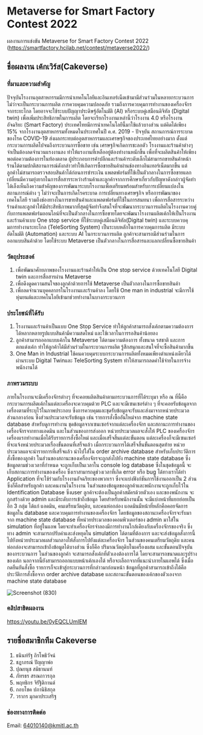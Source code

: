 # Metaverse for Smart Factory Contest 2022
ผลงานการแข่งขัน Metaverse for Smart Factory Contest 2022 (https://smartfactory.hcilab.net/contest/metaverse2022/)
## ชื่อผลงาน เค้กเวิร์ส(Cakeverse)
### ที่มาและความสําคัญ
ปัจจุบันโรงงานอุตสาหกรรมมีการนําเทคโนโลยีและอินเทอร์เน็ตเข้ามามีส่วนร่วมในหลายกระบวนการ ไม่ว่าจะเป็นกระบวนการผลิต การควบคุมความปลอดภัย รวมถึงการควบคุมการทํางานของเครื่องจักรจากระยะไกล โดยอาจจะใช้ระบบปัญญาประดิษฐ์อัตโนมัติ (AI) หรือระบบคู่เสมือนดิจิทัล (Digital twin) เพื่อเพิ่มประสิทธิภาพในการผลิต โดยจะเรียกโรงงานเหล่านี้ว่าโรงงาน 4.0 หรือโรงงานอัจฉริยะ (Smart Factory) ประเทศไทยมีการนําเทคโนโลยีนี้มาใช้แล้วบางส่วน แต่คิดได้เพียง 15% จากโรงงานอุตสาหกรรมทั้งหมดในประเทศในปี ค.ศ. 2019 - ปัจจุบัน สถานการณ์การระบาดของโรค COVID-19 ส่งผลกระทบต่ออุตสาหกรรมและเศรษฐกิจของประเทศไทยอย่างมาก ตั้งแต่กระบวนการผลิตไปจนถึงกระบวนการซื้อขาย เช่น เศรษฐกิจเกิดการชะลอตัว โรงงานและร้านค้าต่างๆ จําเป็นต้องลดจํานวนแรงงานลง ทําให้แรงงานที่เหลืออยู่ต้องทํางานหนักขึ้น เพื่อที่จะผลิตสินค้าให้เพียงพอต่อความต้องการในท้องตลาด ผู้ประกอบการค้าปลีกและร้านค้าระดับเล็กไม่สามารถขายสินค้าหน้าร้านได้ตามปกติสถานการณ์ดังกล่าวทําให้เกิดการซื้อขายสินค้าผ่านช่องทางอินเทอร์เน็ตมากขึ้น แต่ลูกค้าไม่สามารถตรวจสอบสินค้าได้ก่อนการชําระเงิน แพลตฟอร์มที่ใช้เป็นตัวกลางในการซื้อขายแลกเปลี่ยนมีความยุ่งยากในการสื่อสารระหว่างร้านค้าและลูกค้าจากการศึกษาเกี่ยวกับปัญหาดังกล่าวผู้จัดทําได้เล็งเห็นถึงความสําคัญของการพัฒนาระบบโรงงานเพื่อเตรียมพร้อมสําหรับการเปลี่ยนแปลงในสถานการณ์ต่าง ๆ ไม่ว่าจะเป็นการเกิดโรคระบาด การเปลี่ยนทางเศรษฐกิจ หรือการพัฒนาของเทคโนโลยี รวมถึงช่องทางในการขายสินค้าและแพลตฟอร์มที่ใช้ในการสนทนา เพื่อการสื่อสารระหว่างร้านค้าและลูกค้าให้มีประสิทธิภาพมากที่สุดผู้จัดทําจึงสนใจที่จะพัฒนากระบวนการผลิตในโรงงานควบคู่กับการแพลตฟอร์มออนไลน์ที่จะเป็นตัวกลางในการซื้อขายโดยจะพัฒนาโรงงานผลิตเค้กให้เป็นโรงงานและร้านค้าแบบ One stop service ที่ใช้ระบบคู่เสมือนดิจิทัล(Digital twin) และระบบควบคุมการทํางานระยะไกล (TeleSorting System) เป็นระบบหลักในการควบคุมการผลิต มีระบบอัตโนมัติ (Automation) และระบบ AI ในกระบวนการผลิต ลูกค้าจะสามารถมีส่วนร่วมในการออกแบบสินค้าด้วย โดยใช้ระบบ Metaverse เป็นตัวกลางในการสื่อสารและแลกเปลี่ยนซื้อขายสินค้า
### วัตถุประสงค์
1. เพื่อพัฒนาศักยภาพของโรงงานและร้านค้าให้เป็น One stop service ด้วยเทคโนโลยี Digital twin และการสื่อสารผ่าน Metaverse
2. เพื่อดึงดูดความสนใจของลูกค้าด้วยการใช้ Metaverse เป็นตัวกลางในการซื้อขายสินค้า
3. เพื่อลดจํานวนบุคคลากรในโรงงานและร้านค้าลง โดยใช้ One man in industrial จะมีการใช้หุ่นยนต์และเทคโนโลยีเข้ามาช่วยทํางานในบางกระบวนการ
### ประโยชน์ที่ได้รับ
1. โรงงานและร้านค้าเป็นแบบ One Stop Service ทําให้ลูกค้าสามารถสั่งเค้กตามความต้องการได้หลากหลายรูปแบบสินค้ามีความสดใหม่ และใช้เวลาในการรอสินค้าน้อยลง
2. ลูกค้าสามารถออกแบบเค้กใน Metaverse ได้ตามความต้องการ ทั้งขนาด รสชาติ และการตกแต่งเค้ก ทําให้ลูกค้าได้มีส่วนร่วมในกระบวนการผลิต รู้สึกสนุกและสนใจที่จะซื้อสินค้ามากขึ้น
3. One Man in Industrial ใช้คนควบคุมระบบกระบวนการผลิตทั้งหมดเพียงตําแหน่งเดียวได้ ผ่านระบบ Digital Twinและ TeleSorting System ทําให้สามารถลดค่าใช้จ่ายในการจ้างพนักงานได้
### ภาพรวมระบบ
ภายในโรงงานจะมีเครื่องจักรต่างๆ ที่จะคอยผลิตสินค้าตามกระบวนการที่ได้ระบุมา หรือ ณ ที่นี้คือกระบวนการผลิตเค้กในแต่ละเครื่องจะควบคุมด้วย PLC และจะมีเซนเซอร์ต่าง ๆ ที่จะคอยรับข้อมูลจากเครื่องตามที่ระบุไว้ในภาพประกอบ ซึ่งการควบคุมและชุดรับข้อมูลจะรับและส่งมาจากหน่วยประมวลส่วนกลางก่อน ซึ่งส่วนประมวลจะรับข้อมูล เช่น รายการสั่งซื้ออันใหม่จาก machine state database สําหรับดูการทํางาน ชุดข้อมูลจากเซนเซอร์จากแต่ละเครื่องจักร และสถานะการทํางานของเครื่องจักรจากทางแอดมิน และในส่วนของการส่งออก หน่วยประมวลผลจะสั่งให้ PLC ของเครื่องจักรเครื่องแรกทํางานเมื่อได้รับรายการสั่งซื้อใหม่ และเมื่อเสร็จสิ้นแต่ละขั้นตอน แต่ละเครื่องก็จะมีเซนเซอร์ที่จะแจ้งหน่วยประมวลเรื่องขั้นตอนที่เสร็จแล้ว เมื่อกระบวนการได้เสร็จสิ้นขั้นตอนสุดท้าย หน่วยประมวลผลจะนํารายการที่เสร็จแล้ว นําไปใส่ใน order archive database สําหรับเก็บประวัติการสั่งซื้อของลูกค้า ในส่วนของสถานะของเครื่องจักรจะถูกส่งไปยัง machine state database ซึ่งข้อมูลตามช่วงเวลาที่กําหนด จะถูกเก็บเป็นเวลาใน console log database ซึ่งในชุดข้อมูลนี้ จะเก็บสถานะการทํางานของเครื่อง ซึ่งเราสามารถดูช่วงเวลาที่เกิด error หรือ bug ได้ทางเราได้ทํา Application ที่จะใช้ร่วมกับโรงงานอัจฉริยะของพวกเรา ซึ่งจะแบ่งฟังก์ชันการใช้งานออกเป็น 2 ส่วน ซึ่งก็คือสําหรับลูกค้า และคนงานในโรงงาน ในส่วนของข้อมูลของลูกค้าและพนักงานจะถูกเก็บไว้ใน Identification Database ซึ่งuser ลูกค้าจะต้องเป็นลูกค้าสมัครด้วยตัวเอง และของพนักงาน จะถูกสร้างด้วย admin และมีระดับการเข้าถึงข้อมูล โดยสําหรับพนักงานนั้น จะมีแบ่งหน้าที่แยกย่อยเป็นอีก 3 กลุ่ม ได้แก่ แอดมิน, คนเตรียมวัตถุดิบ, และคนห่อกล่อง แอดมินมีหน้าที่หลักคือคอยจัดการข้อมูลใน database และควบคุมการทํางานของเครื่องจักร โดยข้อมูลของสถานะเครื่องจักรจะรับมาจาก machine state database ที่หน่วยประมวลของคอมพิวเตอร์ของ admin มาใส่ใน simulation ที่อยู่ในแอพ โดยจะทําเครื่องจักรจําลองมีการทํางานใกล้เคียงกับเครื่องจักรของจริง ซึ่งทาง admin จะสามารถปรับค่าและส่งหยุดใน simulation ได้ตามที่ต้องการ และจะส่งข้อมูลสั่งการนี้ไปยังหน่วยประมวลผลส่วนกลางให้สั่งการไปยังแต่ละเครื่องจักร ในส่วนของคนเตรียมวัตถุดิบ และคนห่อกล่องจะสามารถเข้าถึงข้อมูลได้บางส่วน ซึ่งก็คือ ปริมาณวัตถุดิบในเครื่องผสม และขั้นตอนปัจจุบันของกระบวนการ ในส่วนของลูกค้า จะสามารถสั่งเค้กที่ตัวเองต้องการได้ โดยจะสามารถขนาดและรูปร่างของเค้ก นอกจากนี้ยังสามารถออกแบบหน้าเค้กเองได้ หรือจะเลือกจากที่แนะนําภายในแอพได้ ซึ่งเมื่อกดยืนยันสั่งซื้อ รายการก็จะเข้าสู่กระบวนการที่กล่าวมาก่อนหน้า ข้อมูลที่ลูกค้าสามารถเข้าถึงได้คือประวัติการสั่งซื้อจาก order archive database และสถานะขั้นตอนของเค้กของตัวเองจาก machine state database

![Screenshot (830)](https://user-images.githubusercontent.com/114386015/194848221-0b396649-387b-4bc8-834d-cfa16f22e6ca.png)

### คลิปสาธิตผลงาน
https://youtu.be/0yEQCLUmIEM

## รายชื่อสมาชิกทีม Cakeverse
1. ธนินท์รัฐ ถิรโพธิวัจน์
2. ชฎาภรณ์ ปัญญาพ่อ
3. ปุณยนุช สมิธานนท์
4. ภัทรธร สรณถาวรกุล
5. พฤทธิกร จิรัฐิติกานต์
6. กอบโชค ปภานิธิสกุล
7. วรากร มุกดาประเสริฐ
### ช่องทางการติดต่อ
Email: 64010140@kmitl.ac.th 
